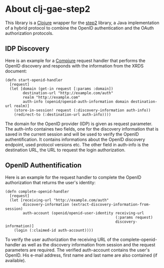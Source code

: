 About clj-gae-step2
===================

This library is a [Clojure](http://clojure.org) wrapper for the
[step2](http://code.google.com/p/step2) library, a Java implementation
of a hybrid protocol to combine the OpenID authentication and the
OAuth authorization protocols.


IDP Discovery
-------------

Here is an example for a [Compjure](http://compojure.org) request
handler that performs the OpenID discovery and responds with the
information from the XRDS document:

    (defn start-openid-handler
      [request]
      (let [domain (get-in request [:params :domain])
            destination-url "http://example.com/auth"
            realm "http://example.com"
            auth-info (openid/openid-auth-information domain destination-url realm)]
        (store-in-session! request (:discovery-information auth-info))
        (redirect-to (:destination-url auth-info))))

The domain for the OpenID provider (IDP) is given as request
parameter. The auth-info containes two fields, one for the discovery
information that is saved in the current session and will be used to
verify the OpenID authentification. It contains informations about the
OpenID discovery endpoint, used protocol versions etc. The other field
in auth-info is the destination URL, the URL to request the login
authorization.


OpenID Authentification
-----------------------

Here is an example for the request handler to complete the OpenID
authorization that returns the user's identity:

    (defn complete-openid-handler
      [request]
      (let [receiving-url "http://example.com/auth"
            discovery-information (extract-discovery-information-from-session)
            auth-account (openid/openid-user-identity receiving-url
                                                      (:params request)
                                                      discovery-information)]
        (login (:claimed-id auth-account))))

To verify the user authorization the receiving URL of the
complete-openid-handler as well as the discovery information from
session and the request parameters are required. The verified
auth-account contains the user's OpenID. His e-mail address, first
name and last name are also contained (if available).

